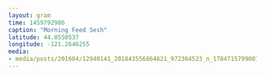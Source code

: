 ```yaml
---
layout: gram
time: 1459792986
caption: "Morning Feed Sesh"
latitude: 44.0550537
longitude: -121.2646255
media:
- media/posts/201604/12940141_201843556864621_972364523_n_17847157990076287.jpg
---
```

